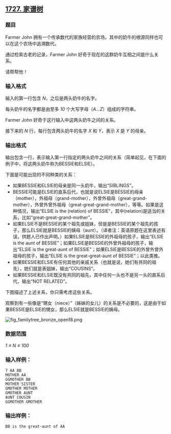## [1727. 家谱树](https://www.acwing.com/problem/content/1729/)

### 题目

Farmer John 拥有一个传承数代的家族经营的农场，其中的奶牛的根源同样也可以在这个农场中追溯数代。

通过检索古老的记录，Farmer John 好奇于现在的这群奶牛互相之间是什么关系。

请帮帮他！

### 输入格式

输入的第一行包含 *N*，之后是两头奶牛的名字。

每头奶牛的名字都是由至多 *10* 个大写字母（*A…Z*）组成的字符串。

Farmer John 好奇于这行输入中这两头奶牛之间的关系。

接下来的 *N* 行，每行包含两头奶牛的名字 *X* 和 *Y*，表示 *X* 是 *Y* 的母亲。

### 输出格式

输出包含一行，表示输入第一行指定的两头奶牛之间的关系（简单起见，在下面的例子中，将这两头奶牛称为BESSIE和ELSIE）。

下面是可能出现的不同种类的关系：

- 如果BESSIE和ELSIE的母亲是同一头奶牛，输出“SIBLINGS”。
- BESSIE可能是ELSIE的直系后代，也就是说ELSIE是BESSIE的母亲（mother），外祖母（grand-mother），外曾外祖母（great-grand-mother），外曾外曾外祖母（great-great-grand-mother），等等。如果是这种情况，输出“ELSIE is the (relation) of BESSIE”，其中(relation)是适当的关系，比如“great-great-grand-mother”。
- 如果ELSIE不是BESSIE的某个祖先或姐妹，但是是BESSIE的某个祖先的孩子，那么ELSIE就是BESSIE的姨母（aunt）。（译者注：英语原题在这里表述有误，供题人已作出声明。）如果ELSIE是BESSIE的外祖母的孩子，输出“ELSIE is the aunt of BESSIE”；如果ELSIE是BESSIE的外曾外祖母的孩子，输出“ELSIE is the great-aunt of BESSIE”；如果ELSIE是BESSIE的外曾外曾外祖母的孩子，输出“ELSIE is the great-great-aunt of BESSIE”；以此类推。
- 如果BESSIE和ELSIE有任何其他的亲戚关系（也就是说，她们有共同的祖先），她们就是表姐妹，输出“COUSINS”。
- 如果BESSIE和ELSIE既没有共同的祖先，其中任何一头也不是另一头的直系后代，输出“NOT RELATED”。

下图描述了上述关系，你只需考虑这些关系。

观察到有一些像是“甥女（niece）”（姊妹的女儿）的关系是不必要的，这是由于如果BESSIE是ELSIE的甥女，那么ELSIE就是BESSIE的姨母。

 ![fig_familytree_bronze_open18.png](https://cdn.acwing.com/media/article/image/2020/04/28/19_5e58cac489-fig_familytree_bronze_open18.png)

### 数据范围

*1 ≤ N ≤ 100*

### 输入样例：

```
7 AA BB
MOTHER AA
GGMOTHER BB
MOTHER SISTER
GMOTHER MOTHER
GMOTHER AUNT
AUNT COUSIN
GGMOTHER GMOTHER
```

### 输出样例：

```
BB is the great-aunt of AA
```
